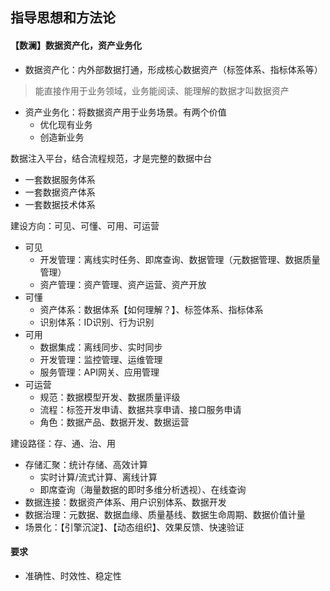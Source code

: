 ## 指导思想和方法论

#### 【数澜】数据资产化，资产业务化
- 数据资产化：内外部数据打通，形成核心数据资产（标签体系、指标体系等）
> 能直接作用于业务领域，业务能阅读、能理解的数据才叫数据资产
- 资产业务化：将数据资产用于业务场景。有两个价值
    - 优化现有业务
    - 创造新业务

数据注入平台，结合流程规范，才是完整的数据中台
- 一套数据服务体系
- 一套数据资产体系
- 一套数据技术体系

建设方向：可见、可懂、可用、可运营
- 可见
    - 开发管理：离线实时任务、即席查询、数据管理（元数据管理、数据质量管理）
    - 资产管理：资产管理、资产运营、资产开放
- 可懂
    - 资产体系：数据体系【如何理解？】、标签体系、指标体系
    - 识别体系：ID识别、行为识别
- 可用
    - 数据集成：离线同步、实时同步
    - 开发管理：监控管理、运维管理
    - 服务管理：API网关、应用管理
- 可运营
    - 规范：数据模型开发、数据质量评级
    - 流程：标签开发申请、数据共享申请、接口服务申请
    - 角色：数据产品、数据开发、数据运营

建设路径：存、通、治、用
- 存储汇聚：统计存储、高效计算
    - 实时计算/流式计算、离线计算
    - 即席查询（海量数据的即时多维分析透视）、在线查询
- 数据连接：数据资产体系、用户识别体系、数据开发
- 数据治理：元数据、数据血缘、质量基线、数据生命周期、数据价值计量
- 场景化：【引擎沉淀】、【动态组织】、效果反馈、快速验证

#### 要求
- 准确性、时效性、稳定性

